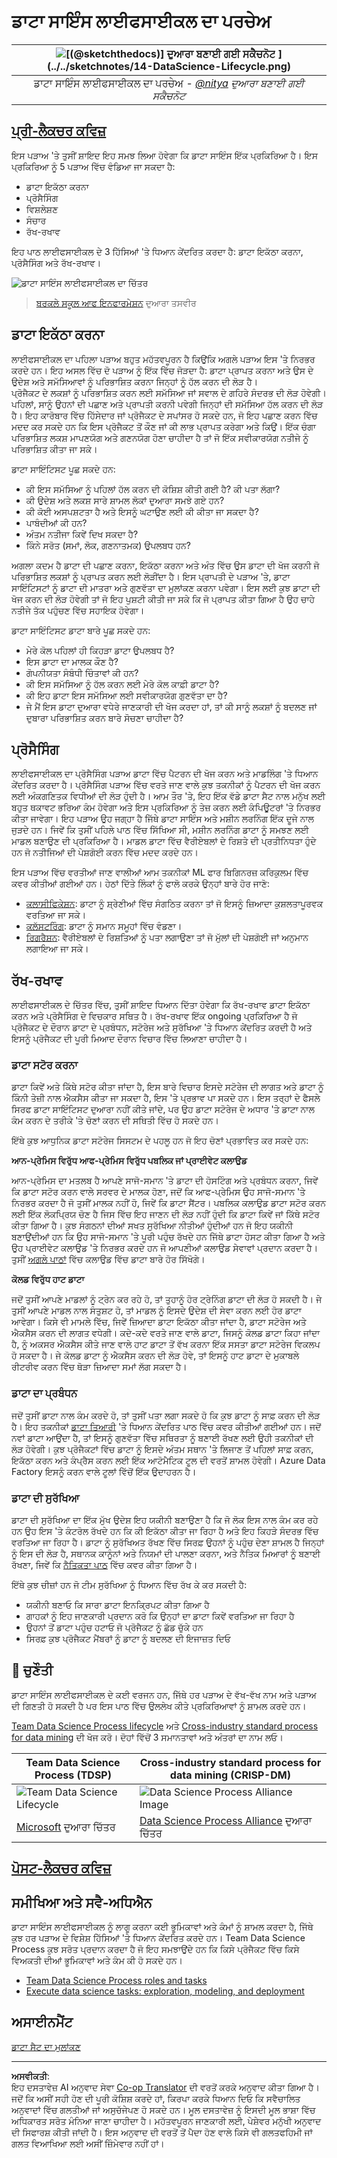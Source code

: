 <!--
CO_OP_TRANSLATOR_METADATA:
{
  "original_hash": "07478c2092203a69087b9c76b1f4dd56",
  "translation_date": "2025-09-06T08:09:26+00:00",
  "source_file": "4-Data-Science-Lifecycle/14-Introduction/README.md",
  "language_code": "pa"
}
-->
# ਡਾਟਾ ਸਾਇੰਸ ਲਾਈਫਸਾਈਕਲ ਦਾ ਪਰਚੇਅ

|![ [(@sketchthedocs)] ਦੁਆਰਾ ਬਣਾਈ ਗਈ ਸਕੈਚਨੋਟ](https://sketchthedocs.dev) ](../../sketchnotes/14-DataScience-Lifecycle.png)|
|:---:|
| ਡਾਟਾ ਸਾਇੰਸ ਲਾਈਫਸਾਈਕਲ ਦਾ ਪਰਚੇਅ - _[@nitya](https://twitter.com/nitya) ਦੁਆਰਾ ਬਣਾਈ ਗਈ ਸਕੈਚਨੋਟ_ |

## [ਪ੍ਰੀ-ਲੈਕਚਰ ਕਵਿਜ਼](https://ff-quizzes.netlify.app/en/ds/quiz/26)

ਇਸ ਪੜਾਅ 'ਤੇ ਤੁਸੀਂ ਸ਼ਾਇਦ ਇਹ ਸਮਝ ਲਿਆ ਹੋਵੇਗਾ ਕਿ ਡਾਟਾ ਸਾਇੰਸ ਇੱਕ ਪ੍ਰਕਿਰਿਆ ਹੈ। ਇਸ ਪ੍ਰਕਿਰਿਆ ਨੂੰ 5 ਪੜਾਅ ਵਿੱਚ ਵੰਡਿਆ ਜਾ ਸਕਦਾ ਹੈ:

- ਡਾਟਾ ਇਕੱਠਾ ਕਰਨਾ
- ਪ੍ਰੋਸੈਸਿੰਗ
- ਵਿਸ਼ਲੇਸ਼ਣ
- ਸੰਚਾਰ
- ਰੱਖ-ਰਖਾਵ

ਇਹ ਪਾਠ ਲਾਈਫਸਾਈਕਲ ਦੇ 3 ਹਿੱਸਿਆਂ 'ਤੇ ਧਿਆਨ ਕੇਂਦਰਿਤ ਕਰਦਾ ਹੈ: ਡਾਟਾ ਇਕੱਠਾ ਕਰਨਾ, ਪ੍ਰੋਸੈਸਿੰਗ ਅਤੇ ਰੱਖ-ਰਖਾਵ।

![ਡਾਟਾ ਸਾਇੰਸ ਲਾਈਫਸਾਈਕਲ ਦਾ ਚਿੱਤਰ](../../../../4-Data-Science-Lifecycle/14-Introduction/images/data-science-lifecycle.jpg)
> [ਬਰਕਲੇ ਸਕੂਲ ਆਫ ਇਨਫਾਰਮੇਸ਼ਨ](https://ischoolonline.berkeley.edu/data-science/what-is-data-science/) ਦੁਆਰਾ ਤਸਵੀਰ

## ਡਾਟਾ ਇਕੱਠਾ ਕਰਨਾ

ਲਾਈਫਸਾਈਕਲ ਦਾ ਪਹਿਲਾ ਪੜਾਅ ਬਹੁਤ ਮਹੱਤਵਪੂਰਨ ਹੈ ਕਿਉਂਕਿ ਅਗਲੇ ਪੜਾਅ ਇਸ 'ਤੇ ਨਿਰਭਰ ਕਰਦੇ ਹਨ। ਇਹ ਅਸਲ ਵਿੱਚ ਦੋ ਪੜਾਅ ਨੂੰ ਇੱਕ ਵਿੱਚ ਜੋੜਦਾ ਹੈ: ਡਾਟਾ ਪ੍ਰਾਪਤ ਕਰਨਾ ਅਤੇ ਉਸ ਦੇ ਉਦੇਸ਼ ਅਤੇ ਸਮੱਸਿਆਵਾਂ ਨੂੰ ਪਰਿਭਾਸ਼ਿਤ ਕਰਨਾ ਜਿਨ੍ਹਾਂ ਨੂੰ ਹੱਲ ਕਰਨ ਦੀ ਲੋੜ ਹੈ।  
ਪ੍ਰੋਜੈਕਟ ਦੇ ਲਕਸ਼ਾਂ ਨੂੰ ਪਰਿਭਾਸ਼ਿਤ ਕਰਨ ਲਈ ਸਮੱਸਿਆ ਜਾਂ ਸਵਾਲ ਦੇ ਗਹਿਰੇ ਸੰਦਰਭ ਦੀ ਲੋੜ ਹੋਵੇਗੀ। ਪਹਿਲਾਂ, ਸਾਨੂੰ ਉਹਨਾਂ ਦੀ ਪਛਾਣ ਅਤੇ ਪ੍ਰਾਪਤੀ ਕਰਨੀ ਪਵੇਗੀ ਜਿਨ੍ਹਾਂ ਦੀ ਸਮੱਸਿਆ ਹੱਲ ਕਰਨ ਦੀ ਲੋੜ ਹੈ। ਇਹ ਕਾਰੋਬਾਰ ਵਿੱਚ ਹਿੱਸੇਦਾਰ ਜਾਂ ਪ੍ਰੋਜੈਕਟ ਦੇ ਸਪਾਂਸਰ ਹੋ ਸਕਦੇ ਹਨ, ਜੋ ਇਹ ਪਛਾਣ ਕਰਨ ਵਿੱਚ ਮਦਦ ਕਰ ਸਕਦੇ ਹਨ ਕਿ ਇਸ ਪ੍ਰੋਜੈਕਟ ਤੋਂ ਕੌਣ ਜਾਂ ਕੀ ਲਾਭ ਪ੍ਰਾਪਤ ਕਰੇਗਾ ਅਤੇ ਕਿਉਂ। ਇੱਕ ਚੰਗਾ ਪਰਿਭਾਸ਼ਿਤ ਲਕਸ਼ ਮਾਪਣਯੋਗ ਅਤੇ ਗਣਨਯੋਗ ਹੋਣਾ ਚਾਹੀਦਾ ਹੈ ਤਾਂ ਜੋ ਇੱਕ ਸਵੀਕਾਰਯੋਗ ਨਤੀਜੇ ਨੂੰ ਪਰਿਭਾਸ਼ਿਤ ਕੀਤਾ ਜਾ ਸਕੇ।  

ਡਾਟਾ ਸਾਇੰਟਿਸਟ ਪੂਛ ਸਕਦੇ ਹਨ:
- ਕੀ ਇਸ ਸਮੱਸਿਆ ਨੂੰ ਪਹਿਲਾਂ ਹੱਲ ਕਰਨ ਦੀ ਕੋਸ਼ਿਸ਼ ਕੀਤੀ ਗਈ ਹੈ? ਕੀ ਪਤਾ ਲੱਗਾ?
- ਕੀ ਉਦੇਸ਼ ਅਤੇ ਲਕਸ਼ ਸਾਰੇ ਸ਼ਾਮਲ ਲੋਕਾਂ ਦੁਆਰਾ ਸਮਝੇ ਗਏ ਹਨ?
- ਕੀ ਕੋਈ ਅਸਪਸ਼ਟਤਾ ਹੈ ਅਤੇ ਇਸਨੂੰ ਘਟਾਉਣ ਲਈ ਕੀ ਕੀਤਾ ਜਾ ਸਕਦਾ ਹੈ?
- ਪਾਬੰਦੀਆਂ ਕੀ ਹਨ?
- ਅੰਤਮ ਨਤੀਜਾ ਕਿਵੇਂ ਦਿਖ ਸਕਦਾ ਹੈ?
- ਕਿੰਨੇ ਸਰੋਤ (ਸਮਾਂ, ਲੋਕ, ਗਣਨਾਤਮਕ) ਉਪਲਬਧ ਹਨ?

ਅਗਲਾ ਕਦਮ ਹੈ ਡਾਟਾ ਦੀ ਪਛਾਣ ਕਰਨਾ, ਇਕੱਠਾ ਕਰਨਾ ਅਤੇ ਅੰਤ ਵਿੱਚ ਉਸ ਡਾਟਾ ਦੀ ਖੋਜ ਕਰਨੀ ਜੋ ਪਰਿਭਾਸ਼ਿਤ ਲਕਸ਼ਾਂ ਨੂੰ ਪ੍ਰਾਪਤ ਕਰਨ ਲਈ ਲੋੜੀਂਦਾ ਹੈ। ਇਸ ਪ੍ਰਾਪਤੀ ਦੇ ਪੜਾਅ 'ਤੇ, ਡਾਟਾ ਸਾਇੰਟਿਸਟਾਂ ਨੂੰ ਡਾਟਾ ਦੀ ਮਾਤਰਾ ਅਤੇ ਗੁਣਵੱਤਾ ਦਾ ਮੁਲਾਂਕਣ ਕਰਨਾ ਪਵੇਗਾ। ਇਸ ਲਈ ਕੁਝ ਡਾਟਾ ਦੀ ਖੋਜ ਕਰਨ ਦੀ ਲੋੜ ਹੋਵੇਗੀ ਤਾਂ ਜੋ ਇਹ ਪੁਸ਼ਟੀ ਕੀਤੀ ਜਾ ਸਕੇ ਕਿ ਜੋ ਪ੍ਰਾਪਤ ਕੀਤਾ ਗਿਆ ਹੈ ਉਹ ਚਾਹੇ ਨਤੀਜੇ ਤੱਕ ਪਹੁੰਚਣ ਵਿੱਚ ਸਹਾਇਕ ਹੋਵੇਗਾ।  

ਡਾਟਾ ਸਾਇੰਟਿਸਟ ਡਾਟਾ ਬਾਰੇ ਪੂਛ ਸਕਦੇ ਹਨ:
- ਮੇਰੇ ਕੋਲ ਪਹਿਲਾਂ ਹੀ ਕਿਹੜਾ ਡਾਟਾ ਉਪਲਬਧ ਹੈ?
- ਇਸ ਡਾਟਾ ਦਾ ਮਾਲਕ ਕੌਣ ਹੈ?
- ਗੋਪਨੀਯਤਾ ਸੰਬੰਧੀ ਚਿੰਤਾਵਾਂ ਕੀ ਹਨ? 
- ਕੀ ਇਸ ਸਮੱਸਿਆ ਨੂੰ ਹੱਲ ਕਰਨ ਲਈ ਮੇਰੇ ਕੋਲ ਕਾਫ਼ੀ ਡਾਟਾ ਹੈ?
- ਕੀ ਇਹ ਡਾਟਾ ਇਸ ਸਮੱਸਿਆ ਲਈ ਸਵੀਕਾਰਯੋਗ ਗੁਣਵੱਤਾ ਦਾ ਹੈ?
- ਜੇ ਮੈਂ ਇਸ ਡਾਟਾ ਦੁਆਰਾ ਵਧੇਰੇ ਜਾਣਕਾਰੀ ਦੀ ਖੋਜ ਕਰਦਾ ਹਾਂ, ਤਾਂ ਕੀ ਸਾਨੂੰ ਲਕਸ਼ਾਂ ਨੂੰ ਬਦਲਣ ਜਾਂ ਦੁਬਾਰਾ ਪਰਿਭਾਸ਼ਿਤ ਕਰਨ ਬਾਰੇ ਸੋਚਣਾ ਚਾਹੀਦਾ ਹੈ?

## ਪ੍ਰੋਸੈਸਿੰਗ

ਲਾਈਫਸਾਈਕਲ ਦਾ ਪ੍ਰੋਸੈਸਿੰਗ ਪੜਾਅ ਡਾਟਾ ਵਿੱਚ ਪੈਟਰਨ ਦੀ ਖੋਜ ਕਰਨ ਅਤੇ ਮਾਡਲਿੰਗ 'ਤੇ ਧਿਆਨ ਕੇਂਦਰਿਤ ਕਰਦਾ ਹੈ। ਪ੍ਰੋਸੈਸਿੰਗ ਪੜਾਅ ਵਿੱਚ ਵਰਤੇ ਜਾਣ ਵਾਲੇ ਕੁਝ ਤਕਨੀਕਾਂ ਨੂੰ ਪੈਟਰਨ ਦੀ ਖੋਜ ਕਰਨ ਲਈ ਅੰਕਗਣਿਤਕ ਵਿਧੀਆਂ ਦੀ ਲੋੜ ਹੁੰਦੀ ਹੈ। ਆਮ ਤੌਰ 'ਤੇ, ਇਹ ਇੱਕ ਵੱਡੇ ਡਾਟਾ ਸੈਟ ਨਾਲ ਮਨੁੱਖ ਲਈ ਬਹੁਤ ਥਕਾਵਟ ਭਰਿਆ ਕੰਮ ਹੋਵੇਗਾ ਅਤੇ ਇਸ ਪ੍ਰਕਿਰਿਆ ਨੂੰ ਤੇਜ਼ ਕਰਨ ਲਈ ਕੰਪਿਊਟਰਾਂ 'ਤੇ ਨਿਰਭਰ ਕੀਤਾ ਜਾਵੇਗਾ। ਇਹ ਪੜਾਅ ਉਹ ਜਗ੍ਹਾ ਹੈ ਜਿੱਥੇ ਡਾਟਾ ਸਾਇੰਸ ਅਤੇ ਮਸ਼ੀਨ ਲਰਨਿੰਗ ਇੱਕ ਦੂਜੇ ਨਾਲ ਜੁੜਦੇ ਹਨ। ਜਿਵੇਂ ਕਿ ਤੁਸੀਂ ਪਹਿਲੇ ਪਾਠ ਵਿੱਚ ਸਿੱਖਿਆ ਸੀ, ਮਸ਼ੀਨ ਲਰਨਿੰਗ ਡਾਟਾ ਨੂੰ ਸਮਝਣ ਲਈ ਮਾਡਲ ਬਣਾਉਣ ਦੀ ਪ੍ਰਕਿਰਿਆ ਹੈ। ਮਾਡਲ ਡਾਟਾ ਵਿੱਚ ਵੈਰੀਏਬਲਾਂ ਦੇ ਰਿਸ਼ਤੇ ਦੀ ਪ੍ਰਤੀਨਿਧਤਾ ਹੁੰਦੇ ਹਨ ਜੋ ਨਤੀਜਿਆਂ ਦੀ ਪੇਸ਼ਗੋਈ ਕਰਨ ਵਿੱਚ ਮਦਦ ਕਰਦੇ ਹਨ।

ਇਸ ਪੜਾਅ ਵਿੱਚ ਵਰਤੀਆਂ ਜਾਣ ਵਾਲੀਆਂ ਆਮ ਤਕਨੀਕਾਂ ML ਫਾਰ ਬਿਗਿਨਰਜ਼ ਕਰਿਕੁਲਮ ਵਿੱਚ ਕਵਰ ਕੀਤੀਆਂ ਗਈਆਂ ਹਨ।  ਹੇਠਾਂ ਦਿੱਤੇ ਲਿੰਕਾਂ ਨੂੰ ਫਾਲੋ ਕਰਕੇ ਉਨ੍ਹਾਂ ਬਾਰੇ ਹੋਰ ਜਾਣੋ:

- [ਕਲਾਸੀਫਿਕੇਸ਼ਨ](https://github.com/microsoft/ML-For-Beginners/tree/main/4-Classification): ਡਾਟਾ ਨੂੰ ਸ਼੍ਰੇਣੀਆਂ ਵਿੱਚ ਸੰਗਠਿਤ ਕਰਨਾ ਤਾਂ ਜੋ ਇਸਨੂੰ ਜ਼ਿਆਦਾ ਕੁਸ਼ਲਤਾਪੂਰਵਕ ਵਰਤਿਆ ਜਾ ਸਕੇ।
- [ਕਲੱਸਟਰਿੰਗ](https://github.com/microsoft/ML-For-Beginners/tree/main/5-Clustering): ਡਾਟਾ ਨੂੰ ਸਮਾਨ ਸਮੂਹਾਂ ਵਿੱਚ ਵੰਡਣਾ।
- [ਰਿਗਰੈਸ਼ਨ](https://github.com/microsoft/ML-For-Beginners/tree/main/2-Regression): ਵੈਰੀਏਬਲਾਂ ਦੇ ਰਿਸ਼ਤਿਆਂ ਨੂੰ ਪਤਾ ਲਗਾਉਣਾ ਤਾਂ ਜੋ ਮੁੱਲਾਂ ਦੀ ਪੇਸ਼ਗੋਈ ਜਾਂ ਅਨੁਮਾਨ ਲਗਾਇਆ ਜਾ ਸਕੇ।

## ਰੱਖ-ਰਖਾਵ
ਲਾਈਫਸਾਈਕਲ ਦੇ ਚਿੱਤਰ ਵਿੱਚ, ਤੁਸੀਂ ਸ਼ਾਇਦ ਧਿਆਨ ਦਿੱਤਾ ਹੋਵੇਗਾ ਕਿ ਰੱਖ-ਰਖਾਵ ਡਾਟਾ ਇਕੱਠਾ ਕਰਨ ਅਤੇ ਪ੍ਰੋਸੈਸਿੰਗ ਦੇ ਵਿਚਕਾਰ ਸਥਿਤ ਹੈ। ਰੱਖ-ਰਖਾਵ ਇੱਕ ongoing ਪ੍ਰਕਿਰਿਆ ਹੈ ਜੋ ਪ੍ਰੋਜੈਕਟ ਦੇ ਦੌਰਾਨ ਡਾਟਾ ਦੇ ਪ੍ਰਬੰਧਨ, ਸਟੋਰੇਜ ਅਤੇ ਸੁਰੱਖਿਆ 'ਤੇ ਧਿਆਨ ਕੇਂਦਰਿਤ ਕਰਦੀ ਹੈ ਅਤੇ ਇਸਨੂੰ ਪ੍ਰੋਜੈਕਟ ਦੀ ਪੂਰੀ ਮਿਆਦ ਦੌਰਾਨ ਵਿਚਾਰ ਵਿੱਚ ਲਿਆਣਾ ਚਾਹੀਦਾ ਹੈ।  

### ਡਾਟਾ ਸਟੋਰ ਕਰਨਾ
ਡਾਟਾ ਕਿਵੇਂ ਅਤੇ ਕਿੱਥੇ ਸਟੋਰ ਕੀਤਾ ਜਾਂਦਾ ਹੈ, ਇਸ ਬਾਰੇ ਵਿਚਾਰ ਇਸਦੇ ਸਟੋਰੇਜ ਦੀ ਲਾਗਤ ਅਤੇ ਡਾਟਾ ਨੂੰ ਕਿੰਨੀ ਤੇਜ਼ੀ ਨਾਲ ਐਕਸੈਸ ਕੀਤਾ ਜਾ ਸਕਦਾ ਹੈ, ਇਸ 'ਤੇ ਪ੍ਰਭਾਵ ਪਾ ਸਕਦੇ ਹਨ। ਇਸ ਤਰ੍ਹਾਂ ਦੇ ਫੈਸਲੇ ਸਿਰਫ ਡਾਟਾ ਸਾਇੰਟਿਸਟ ਦੁਆਰਾ ਨਹੀਂ ਕੀਤੇ ਜਾਂਦੇ, ਪਰ ਉਹ ਡਾਟਾ ਸਟੋਰੇਜ ਦੇ ਅਧਾਰ 'ਤੇ ਡਾਟਾ ਨਾਲ ਕੰਮ ਕਰਨ ਦੇ ਤਰੀਕੇ 'ਤੇ ਚੋਣਾਂ ਕਰਨ ਦੀ ਸਥਿਤੀ ਵਿੱਚ ਹੋ ਸਕਦੇ ਹਨ।

ਇੱਥੇ ਕੁਝ ਆਧੁਨਿਕ ਡਾਟਾ ਸਟੋਰੇਜ ਸਿਸਟਮ ਦੇ ਪਹਲੂ ਹਨ ਜੋ ਇਹ ਚੋਣਾਂ ਪ੍ਰਭਾਵਿਤ ਕਰ ਸਕਦੇ ਹਨ: 

**ਆਨ-ਪ੍ਰੇਮਿਸ ਵਿਰੁੱਧ ਆਫ-ਪ੍ਰੇਮਿਸ ਵਿਰੁੱਧ ਪਬਲਿਕ ਜਾਂ ਪ੍ਰਾਈਵੇਟ ਕਲਾਉਡ**

ਆਨ-ਪ੍ਰੇਮਿਸ ਦਾ ਮਤਲਬ ਹੈ ਆਪਣੇ ਸਾਜੋ-ਸਮਾਨ 'ਤੇ ਡਾਟਾ ਦੀ ਹੋਸਟਿੰਗ ਅਤੇ ਪ੍ਰਬੰਧਨ ਕਰਨਾ, ਜਿਵੇਂ ਕਿ ਡਾਟਾ ਸਟੋਰ ਕਰਨ ਵਾਲੇ ਸਰਵਰ ਦੇ ਮਾਲਕ ਹੋਣਾ, ਜਦੋਂ ਕਿ ਆਫ-ਪ੍ਰੇਮਿਸ ਉਹ ਸਾਜੋ-ਸਮਾਨ 'ਤੇ ਨਿਰਭਰ ਕਰਦਾ ਹੈ ਜੋ ਤੁਸੀਂ ਮਾਲਕ ਨਹੀਂ ਹੋ, ਜਿਵੇਂ ਕਿ ਡਾਟਾ ਸੈਂਟਰ। ਪਬਲਿਕ ਕਲਾਉਡ ਡਾਟਾ ਸਟੋਰ ਕਰਨ ਲਈ ਇੱਕ ਲੋਕਪ੍ਰਿਯ ਚੋਣ ਹੈ ਜਿਸ ਵਿੱਚ ਇਹ ਜਾਣਨ ਦੀ ਲੋੜ ਨਹੀਂ ਹੁੰਦੀ ਕਿ ਡਾਟਾ ਕਿਵੇਂ ਜਾਂ ਕਿੱਥੇ ਸਟੋਰ ਕੀਤਾ ਗਿਆ ਹੈ। ਕੁਝ ਸੰਗਠਨਾਂ ਦੀਆਂ ਸਖਤ ਸੁਰੱਖਿਆ ਨੀਤੀਆਂ ਹੁੰਦੀਆਂ ਹਨ ਜੋ ਇਹ ਯਕੀਨੀ ਬਣਾਉਂਦੀਆਂ ਹਨ ਕਿ ਉਹ ਸਾਜੋ-ਸਮਾਨ 'ਤੇ ਪੂਰੀ ਪਹੁੰਚ ਰੱਖਦੇ ਹਨ ਜਿੱਥੇ ਡਾਟਾ ਹੋਸਟ ਕੀਤਾ ਗਿਆ ਹੈ ਅਤੇ ਉਹ ਪ੍ਰਾਈਵੇਟ ਕਲਾਉਡ 'ਤੇ ਨਿਰਭਰ ਕਰਦੇ ਹਨ ਜੋ ਆਪਣੀਆਂ ਕਲਾਉਡ ਸੇਵਾਵਾਂ ਪ੍ਰਦਾਨ ਕਰਦਾ ਹੈ। ਤੁਸੀਂ [ਅਗਲੇ ਪਾਠਾਂ](https://github.com/microsoft/Data-Science-For-Beginners/tree/main/5-Data-Science-In-Cloud) ਵਿੱਚ ਕਲਾਉਡ ਵਿੱਚ ਡਾਟਾ ਬਾਰੇ ਹੋਰ ਸਿੱਖੋਗੇ।

**ਕੋਲਡ ਵਿਰੁੱਧ ਹਾਟ ਡਾਟਾ**

ਜਦੋਂ ਤੁਸੀਂ ਆਪਣੇ ਮਾਡਲਾਂ ਨੂੰ ਟ੍ਰੇਨ ਕਰ ਰਹੇ ਹੋ, ਤਾਂ ਤੁਹਾਨੂੰ ਹੋਰ ਟ੍ਰੇਨਿੰਗ ਡਾਟਾ ਦੀ ਲੋੜ ਹੋ ਸਕਦੀ ਹੈ। ਜੇ ਤੁਸੀਂ ਆਪਣੇ ਮਾਡਲ ਨਾਲ ਸੰਤੁਸ਼ਟ ਹੋ, ਤਾਂ ਮਾਡਲ ਨੂੰ ਇਸਦੇ ਉਦੇਸ਼ ਦੀ ਸੇਵਾ ਕਰਨ ਲਈ ਹੋਰ ਡਾਟਾ ਆਵੇਗਾ। ਕਿਸੇ ਵੀ ਮਾਮਲੇ ਵਿੱਚ, ਜਿਵੇਂ ਜ਼ਿਆਦਾ ਡਾਟਾ ਇਕੱਠਾ ਕੀਤਾ ਜਾਂਦਾ ਹੈ, ਡਾਟਾ ਸਟੋਰੇਜ ਅਤੇ ਐਕਸੈਸ ਕਰਨ ਦੀ ਲਾਗਤ ਵਧੇਗੀ। ਕਦੇ-ਕਦੇ ਵਰਤੇ ਜਾਣ ਵਾਲੇ ਡਾਟਾ, ਜਿਸਨੂੰ ਕੋਲਡ ਡਾਟਾ ਕਿਹਾ ਜਾਂਦਾ ਹੈ, ਨੂੰ ਅਕਸਰ ਐਕਸੈਸ ਕੀਤੇ ਜਾਣ ਵਾਲੇ ਹਾਟ ਡਾਟਾ ਤੋਂ ਵੱਖ ਕਰਨਾ ਇੱਕ ਸਸਤਾ ਡਾਟਾ ਸਟੋਰੇਜ ਵਿਕਲਪ ਹੋ ਸਕਦਾ ਹੈ। ਜੇ ਕੋਲਡ ਡਾਟਾ ਨੂੰ ਐਕਸੈਸ ਕਰਨ ਦੀ ਲੋੜ ਹੋਵੇ, ਤਾਂ ਇਸਨੂੰ ਹਾਟ ਡਾਟਾ ਦੇ ਮੁਕਾਬਲੇ ਰੀਟਰੀਵ ਕਰਨ ਵਿੱਚ ਥੋੜਾ ਜ਼ਿਆਦਾ ਸਮਾਂ ਲੱਗ ਸਕਦਾ ਹੈ।

### ਡਾਟਾ ਦਾ ਪ੍ਰਬੰਧਨ
ਜਦੋਂ ਤੁਸੀਂ ਡਾਟਾ ਨਾਲ ਕੰਮ ਕਰਦੇ ਹੋ, ਤਾਂ ਤੁਸੀਂ ਪਤਾ ਲਗਾ ਸਕਦੇ ਹੋ ਕਿ ਕੁਝ ਡਾਟਾ ਨੂੰ ਸਾਫ਼ ਕਰਨ ਦੀ ਲੋੜ ਹੈ। ਇਹ ਤਕਨੀਕਾਂ [ਡਾਟਾ ਤਿਆਰੀ](https://github.com/microsoft/Data-Science-For-Beginners/tree/main/2-Working-With-Data/08-data-preparation) 'ਤੇ ਧਿਆਨ ਕੇਂਦਰਿਤ ਪਾਠ ਵਿੱਚ ਕਵਰ ਕੀਤੀਆਂ ਗਈਆਂ ਹਨ। ਜਦੋਂ ਨਵਾਂ ਡਾਟਾ ਆਉਂਦਾ ਹੈ, ਤਾਂ ਇਸਨੂੰ ਗੁਣਵੱਤਾ ਵਿੱਚ ਸਥਿਰਤਾ ਨੂੰ ਬਣਾਈ ਰੱਖਣ ਲਈ ਉਹੀ ਤਕਨੀਕਾਂ ਦੀ ਲੋੜ ਹੋਵੇਗੀ। ਕੁਝ ਪ੍ਰੋਜੈਕਟਾਂ ਵਿੱਚ ਡਾਟਾ ਨੂੰ ਇਸਦੇ ਅੰਤਮ ਸਥਾਨ 'ਤੇ ਲਿਜਾਣ ਤੋਂ ਪਹਿਲਾਂ ਸਾਫ਼ ਕਰਨ, ਇਕੱਠਾ ਕਰਨ ਅਤੇ ਕੰਪ੍ਰੈਸ ਕਰਨ ਲਈ ਇੱਕ ਆਟੋਮੈਟਿਕ ਟੂਲ ਦੀ ਵਰਤੋਂ ਸ਼ਾਮਲ ਹੋਵੇਗੀ। Azure Data Factory ਇਸਨੂੰ ਕਰਨ ਵਾਲੇ ਟੂਲਾਂ ਵਿੱਚੋਂ ਇੱਕ ਉਦਾਹਰਨ ਹੈ।

### ਡਾਟਾ ਦੀ ਸੁਰੱਖਿਆ
ਡਾਟਾ ਦੀ ਸੁਰੱਖਿਆ ਦਾ ਇੱਕ ਮੁੱਖ ਉਦੇਸ਼ ਇਹ ਯਕੀਨੀ ਬਣਾਉਣਾ ਹੈ ਕਿ ਜੋ ਲੋਕ ਇਸ ਨਾਲ ਕੰਮ ਕਰ ਰਹੇ ਹਨ ਉਹ ਇਸ 'ਤੇ ਕੰਟਰੋਲ ਰੱਖਦੇ ਹਨ ਕਿ ਕੀ ਇਕੱਠਾ ਕੀਤਾ ਜਾ ਰਿਹਾ ਹੈ ਅਤੇ ਇਹ ਕਿਹੜੇ ਸੰਦਰਭ ਵਿੱਚ ਵਰਤਿਆ ਜਾ ਰਿਹਾ ਹੈ। ਡਾਟਾ ਨੂੰ ਸੁਰੱਖਿਅਤ ਰੱਖਣ ਵਿੱਚ ਸਿਰਫ਼ ਉਹਨਾਂ ਨੂੰ ਪਹੁੰਚ ਦੇਣਾ ਸ਼ਾਮਲ ਹੈ ਜਿਨ੍ਹਾਂ ਨੂੰ ਇਸ ਦੀ ਲੋੜ ਹੈ, ਸਥਾਨਕ ਕਾਨੂੰਨਾਂ ਅਤੇ ਨਿਯਮਾਂ ਦੀ ਪਾਲਣਾ ਕਰਨਾ, ਅਤੇ ਨੈਤਿਕ ਮਿਆਰਾਂ ਨੂੰ ਬਣਾਈ ਰੱਖਣਾ, ਜਿਵੇਂ ਕਿ [ਨੈਤਿਕਤਾ ਪਾਠ](https://github.com/microsoft/Data-Science-For-Beginners/tree/main/1-Introduction/02-ethics) ਵਿੱਚ ਕਵਰ ਕੀਤਾ ਗਿਆ ਹੈ।  

ਇੱਥੇ ਕੁਝ ਚੀਜ਼ਾਂ ਹਨ ਜੋ ਟੀਮ ਸੁਰੱਖਿਆ ਨੂੰ ਧਿਆਨ ਵਿੱਚ ਰੱਖ ਕੇ ਕਰ ਸਕਦੀ ਹੈ:
- ਯਕੀਨੀ ਬਣਾਓ ਕਿ ਸਾਰਾ ਡਾਟਾ ਇਨਕ੍ਰਿਪਟ ਕੀਤਾ ਗਿਆ ਹੈ
- ਗਾਹਕਾਂ ਨੂੰ ਇਹ ਜਾਣਕਾਰੀ ਪ੍ਰਦਾਨ ਕਰੋ ਕਿ ਉਨ੍ਹਾਂ ਦਾ ਡਾਟਾ ਕਿਵੇਂ ਵਰਤਿਆ ਜਾ ਰਿਹਾ ਹੈ
- ਉਹਨਾਂ ਤੋਂ ਡਾਟਾ ਪਹੁੰਚ ਹਟਾਓ ਜੋ ਪ੍ਰੋਜੈਕਟ ਨੂੰ ਛੱਡ ਚੁੱਕੇ ਹਨ 
- ਸਿਰਫ਼ ਕੁਝ ਪ੍ਰੋਜੈਕਟ ਮੈਂਬਰਾਂ ਨੂੰ ਡਾਟਾ ਨੂੰ ਬਦਲਣ ਦੀ ਇਜਾਜ਼ਤ ਦਿਓ

## 🚀 ਚੁਣੌਤੀ

ਡਾਟਾ ਸਾਇੰਸ ਲਾਈਫਸਾਈਕਲ ਦੇ ਕਈ ਵਰਜਨ ਹਨ, ਜਿੱਥੇ ਹਰ ਪੜਾਅ ਦੇ ਵੱਖ-ਵੱਖ ਨਾਮ ਅਤੇ ਪੜਾਅ ਦੀ ਗਿਣਤੀ ਹੋ ਸਕਦੀ ਹੈ ਪਰ ਇਸ ਪਾਠ ਵਿੱਚ ਉਲਲੇਖ ਕੀਤੇ ਪ੍ਰਕਿਰਿਆਵਾਂ ਨੂੰ ਸ਼ਾਮਲ ਕਰਦੇ ਹਨ।

[Team Data Science Process lifecycle](https://docs.microsoft.com/en-us/azure/architecture/data-science-process/lifecycle) ਅਤੇ [Cross-industry standard process for data mining](https://www.datascience-pm.com/crisp-dm-2/) ਦੀ ਖੋਜ ਕਰੋ। ਦੋਹਾਂ ਵਿੱਚੋਂ 3 ਸਮਾਨਤਾਵਾਂ ਅਤੇ ਅੰਤਰਾਂ ਦਾ ਨਾਮ ਲਓ।

|Team Data Science Process (TDSP)|Cross-industry standard process for data mining (CRISP-DM)|
|--|--|
|![Team Data Science Lifecycle](../../../../4-Data-Science-Lifecycle/14-Introduction/images/tdsp-lifecycle2.png) | ![Data Science Process Alliance Image](../../../../4-Data-Science-Lifecycle/14-Introduction/images/CRISP-DM.png) |
| [Microsoft](https://docs.microsoft.comazure/architecture/data-science-process/lifecycle) ਦੁਆਰਾ ਚਿੱਤਰ | [Data Science Process Alliance](https://www.datascience-pm.com/crisp-dm-2/) ਦੁਆਰਾ ਚਿੱਤਰ |

## [ਪੋਸਟ-ਲੈਕਚਰ ਕਵਿਜ਼](https://ff-quizzes.netlify.app/en/ds/quiz/27)

## ਸਮੀਖਿਆ ਅਤੇ ਸਵੈ-ਅਧਿਐਨ

ਡਾਟਾ ਸਾਇੰਸ ਲਾਈਫਸਾਈਕਲ ਨੂੰ ਲਾਗੂ ਕਰਨਾ ਕਈ ਭੂਮਿਕਾਵਾਂ ਅਤੇ ਕੰਮਾਂ ਨੂੰ ਸ਼ਾਮਲ ਕਰਦਾ ਹੈ, ਜਿੱਥੇ ਕੁਝ ਹਰ ਪੜਾਅ ਦੇ ਵਿਸ਼ੇਸ਼ ਹਿੱਸਿਆਂ 'ਤੇ ਧਿਆਨ ਕੇਂਦਰਿਤ ਕਰਦੇ ਹਨ। Team Data Science Process ਕੁਝ ਸਰੋਤ ਪ੍ਰਦਾਨ ਕਰਦਾ ਹੈ ਜੋ ਇਹ ਸਮਝਾਉਂਦੇ ਹਨ ਕਿ ਕਿਸੇ ਪ੍ਰੋਜੈਕਟ ਵਿੱਚ ਕਿਸੇ ਵਿਅਕਤੀ ਦੀਆਂ ਭੂਮਿਕਾਵਾਂ ਅਤੇ ਕੰਮ ਕੀ ਹੋ ਸਕਦੇ ਹਨ।

* [Team Data Science Process roles and tasks](https://docs.microsoft.com/en-us/azure/architecture/data-science-process/roles-tasks)
* [Execute data science tasks: exploration, modeling, and deployment](https://docs.microsoft.com/en-us/azure/architecture/data-science-process/execute-data-science-tasks)

## ਅਸਾਈਨਮੈਂਟ

[ਡਾਟਾ ਸੈਟ ਦਾ ਮੁਲਾਂਕਣ](assignment.md)

---

**ਅਸਵੀਕਤੀ**:  
ਇਹ ਦਸਤਾਵੇਜ਼ AI ਅਨੁਵਾਦ ਸੇਵਾ [Co-op Translator](https://github.com/Azure/co-op-translator) ਦੀ ਵਰਤੋਂ ਕਰਕੇ ਅਨੁਵਾਦ ਕੀਤਾ ਗਿਆ ਹੈ। ਜਦੋਂ ਕਿ ਅਸੀਂ ਸਹੀ ਹੋਣ ਦੀ ਪੂਰੀ ਕੋਸ਼ਿਸ਼ ਕਰਦੇ ਹਾਂ, ਕਿਰਪਾ ਕਰਕੇ ਧਿਆਨ ਦਿਓ ਕਿ ਸਵੈਚਾਲਿਤ ਅਨੁਵਾਦਾਂ ਵਿੱਚ ਗਲਤੀਆਂ ਜਾਂ ਅਸੁਚੱਜੇਪਣ ਹੋ ਸਕਦੇ ਹਨ। ਮੂਲ ਦਸਤਾਵੇਜ਼ ਨੂੰ ਇਸਦੀ ਮੂਲ ਭਾਸ਼ਾ ਵਿੱਚ ਅਧਿਕਾਰਤ ਸਰੋਤ ਮੰਨਿਆ ਜਾਣਾ ਚਾਹੀਦਾ ਹੈ। ਮਹੱਤਵਪੂਰਨ ਜਾਣਕਾਰੀ ਲਈ, ਪੇਸ਼ੇਵਰ ਮਨੁੱਖੀ ਅਨੁਵਾਦ ਦੀ ਸਿਫਾਰਸ਼ ਕੀਤੀ ਜਾਂਦੀ ਹੈ। ਇਸ ਅਨੁਵਾਦ ਦੀ ਵਰਤੋਂ ਤੋਂ ਪੈਦਾ ਹੋਣ ਵਾਲੇ ਕਿਸੇ ਵੀ ਗਲਤਫਹਿਮੀ ਜਾਂ ਗਲਤ ਵਿਆਖਿਆ ਲਈ ਅਸੀਂ ਜ਼ਿੰਮੇਵਾਰ ਨਹੀਂ ਹਾਂ।